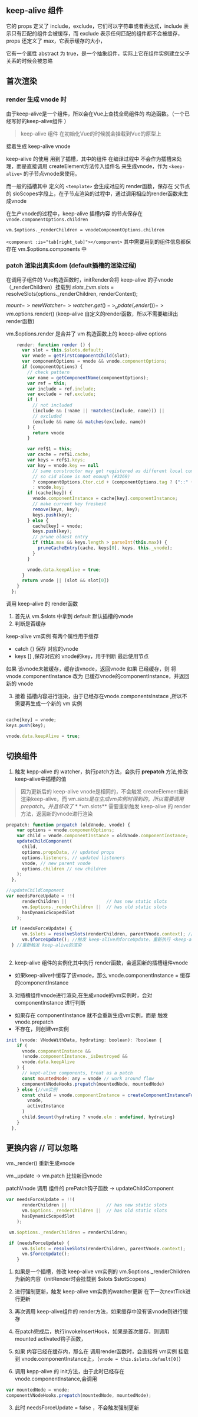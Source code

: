 ## keep-alive 组件
它的 props 定义了 include，exclude，它们可以字符串或者表达式，include 表示只有匹配的组件会被缓存，而 exclude 表示任何匹配的组件都不会被缓存，props 还定义了 max，它表示缓存的大小，

它有一个属性 abstract 为 true，是一个抽象组件，实际上它在组件实例建立父子关系的时候会被忽略

## 首次渲染
### render 生成 vnode 时
由于keep-alive是一个组件，所以会在Vue上查找全局组件的 构造函数。（一个已经写好的keep-alive组件 ）

> keep-alive 组件 在初始化Vue的时候就会挂载到Vue的原型上

接着生成 keep-alive vnode

keep-alive 的使用 用到了插槽，其中的组件 在编译过程中 不会作为插槽来处理，而是直接调用 createElement方法传入组件名 来生成vnode，作为 `<keep-alive>` 的子节点vnode来使用。

而一般的插槽其中 定义的 `<template>` 会生成对应的 render函数，保存在 父节点的 sloScopes字段上，在子节点渲染的过程中，通过调用相应的render函数来生成vnode

在生产vnode的过程中，keep-alive 插槽内容 的节点保存在 `vnode.componentOptions.children`

`vm.$options._renderChildren = vnodeComponentOptions.children`


`<component :is="tab[right_tab]"></component>` 其中需要用到的组件信息都保存在 vm.$options.components 中
### patch 渲染出真实dom (default插槽的渲染过程)
在调用子组件的 Vue构造函数时，initRender会将 keep-alive 的子vnode（_renderChildren）挂载到 $slots上
vm.$slots = resolveSlots(options._renderChildren, renderContext);

$mount -> new Watcher -> watcher.get() -> _update(_render()) -> vm.$options.render()  (keep-alive 自定义的render函数，所以不需要编译出render函数)

vm.$options.render 是合并了 vm 构造函数上的 keeep-alive options

```js
    render: function render () {
      var slot = this.$slots.default;
      var vnode = getFirstComponentChild(slot);
      var componentOptions = vnode && vnode.componentOptions;
      if (componentOptions) {
        // check pattern
        var name = getComponentName(componentOptions);
        var ref = this;
        var include = ref.include;
        var exclude = ref.exclude;
        if (
          // not included
          (include && (!name || !matches(include, name))) ||
          // excluded
          (exclude && name && matches(exclude, name))
        ) {
          return vnode
        }

        var ref$1 = this;
        var cache = ref$1.cache;
        var keys = ref$1.keys;
        var key = vnode.key == null
          // same constructor may get registered as different local components
          // so cid alone is not enough (#3269)
          ? componentOptions.Ctor.cid + (componentOptions.tag ? ("::" + (componentOptions.tag)) : '')
          : vnode.key;
        if (cache[key]) {
          vnode.componentInstance = cache[key].componentInstance;
          // make current key freshest
          remove(keys, key);
          keys.push(key);
        } else {
          cache[key] = vnode;
          keys.push(key);
          // prune oldest entry
          if (this.max && keys.length > parseInt(this.max)) {
            pruneCacheEntry(cache, keys[0], keys, this._vnode);
          }
        }

        vnode.data.keepAlive = true;
      }
      return vnode || (slot && slot[0])
    }
  };
```

调用 keep-alive 的 render函数
1. 首先从 vm.$slots 中拿到 default 默认插槽的vnode
2. 判断是否缓存

keep-alive vm实例 有两个属性用于缓存
* catch {} 保存 对应的vnode
* keys [] ,保存对应的 vnode的key，用于判断 最后使用节点

如果 该vnode未被缓存，缓存该vnode，返回vnode
如果 已经缓存，则 将 vnode.componentInstance 改为 已缓存vnode的componentInstance，并返回 新的 vnode

3. 接着 插槽内容进行渲染，由于已经存在vnode.componentsInstace ,所以不需要再生成一个新的 vm 实例

```js

cache[key] = vnode;
keys.push(key);

vnode.data.keepAlive = true;
```
## 切换组件
1. 触发 kepp-alive 的 watcher，执行patch方法，会执行 **prepatch** 方法,修改 keep-alive中插槽的值

> 因为更新后的 keep-alive vnode是相同的，不会触发 createElement重新渲染keep-alive，而 vm.$slots 是在生成vm实例时得到的，所以需要调用 prepatch。并且修改了 **vm.$slots** 需要重新触发 keep-alive 的 render 方法，返回新的vnode进行渲染

```js
prepatch: function prepatch (oldVnode, vnode) {
    var options = vnode.componentOptions;
    var child = vnode.componentInstance = oldVnode.componentInstance;
    updateChildComponent(
      child,
      options.propsData, // updated props
      options.listeners, // updated listeners
      vnode, // new parent vnode
      options.children // new children
    );
  },

//updateChildComponent
var needsForceUpdate = !!(
      renderChildren ||               // has new static slots
      vm.$options._renderChildren ||  // has old static slots
      hasDynamicScopedSlot
    );

  if (needsForceUpdate) {
      vm.$slots = resolveSlots(renderChildren, parentVnode.context); //修改 vm.$slots
      vm.$forceUpdate(); //触发 keep-alive的forceUpdate，重新执行 <keep-alive> 的 render 
  } //重新触发 keep-alive的渲染
  
```

2. keep-alive 组件的实例化其中执行 render函数，会返回新的插槽组件vnode
  * 如果keep-alive中缓存了该vnode，那么 vnode.componentInstance = 缓存的componentInstance
  
3. 对插槽组件vnode进行渲染,在生成vnode的vm实例时，会对 componentInstance 进行判断
  * 如果存在 componentInstance 就不会重新生成vm实例，而是 触发 vnode.prepatch
  * 不存在，则创建vm实例

```js
init (vnode: VNodeWithData, hydrating: boolean): ?boolean {
    if (
      vnode.componentInstance &&
      !vnode.componentInstance._isDestroyed &&
      vnode.data.keepAlive
    ) {
      // kept-alive components, treat as a patch
      const mountedNode: any = vnode // work around flow
      componentVNodeHooks.prepatch(mountedNode, mountedNode)
    } else {//vm实例
      const child = vnode.componentInstance = createComponentInstanceForVnode(
        vnode,
        activeInstance
      )
      child.$mount(hydrating ? vnode.elm : undefined, hydrating)
    }
  },
```

## 更换内容  // 可以忽略

vm._render() 重新生成vnode

vm._update -> vm.patch 比较新旧vnode

patchVnode 调用 组件的 prePatch钩子函数 -> updateChildComponent

```js
var needsForceUpdate = !!(
      renderChildren ||               // has new static slots
      vm.$options._renderChildren ||  // has old static slots
      hasDynamicScopedSlot
    );

 vm.$options._renderChildren = renderChildren;

 if (needsForceUpdate) {
      vm.$slots = resolveSlots(renderChildren, parentVnode.context);
      vm.$forceUpdate();
    }
```
1. 如果是一个插槽，修改 keep-alive vm实例的 vm.$options._renderChildren 为新的内容（initRender时会挂载到 $slots $slotScopes）
2. 进行强制更新，触发 keep-alive vm实例的watcher更新 在下一次nextTick进行更新
3. 再次调用 keep-alive组件的 render方法，如果缓存中没有该vnode则进行缓存
4. 在patch完成后，执行invokeInsertHook，如果是首次缓存，则调用 mounted activated钩子函数，

1. 如果 内容已经在缓存内，那么在 调用render函数时，会直接将 vm实例 挂载到 vnode.componentInstance上，（`vnode = this.$slots.default[0]`）
2. 调用 kepp-alive 的 init方法，由于此时已经存在 vnode.componentInstance,会调用
```js
var mountedNode = vnode;
componentVNodeHooks.prepatch(mountedNode, mountedNode);
```
3. 此时 needsForceUpdate = false ，不会触发强制更新